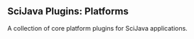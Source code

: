 SciJava Plugins: Platforms
--------------------------

A collection of core platform plugins for SciJava applications.
